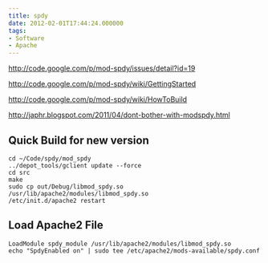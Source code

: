 ```yaml
---
title: spdy
date: 2012-02-01T17:44:24.000000
tags: 
- Software
- Apache
---
```



http://code.google.com/p/mod-spdy/issues/detail?id=19

http://code.google.com/p/mod-spdy/wiki/GettingStarted

http://code.google.com/p/mod-spdy/wiki/HowToBuild

http://japhr.blogspot.com/2011/04/dont-bother-with-modspdy.html

## Quick Build for new version #

~~~
cd ~/Code/spdy/mod_spdy
../depot_tools/gclient update --force
cd src
make
sudo cp out/Debug/libmod_spdy.so /usr/lib/apache2/modules/libmod_spdy.so
/etc/init.d/apache2 restart
~~~

## Load Apache2 File #

    LoadModule spdy_module /usr/lib/apache2/modules/libmod_spdy.so
    echo "SpdyEnabled on" | sudo tee /etc/apache2/mods-available/spdy.conf
